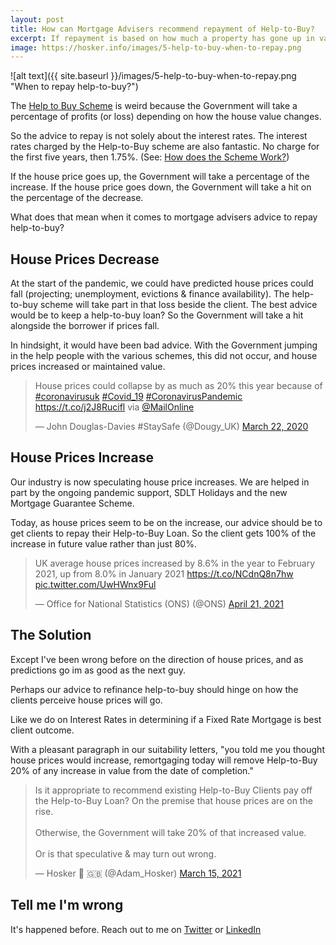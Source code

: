 ```yaml
---
layout: post
title: How can Mortgage Advisers recommend repayment of Help-to-Buy?
excerpt: If repayment is based on how much a property has gone up in value? When can Mortgage Advisers be confident to recomend repayment?
image: https://hosker.info/images/5-help-to-buy-when-to-repay.png
---
```



![alt text]({{ site.baseurl }}/images/5-help-to-buy-when-to-repay.png "When to repay help-to-buy?")

The [Help to Buy Scheme] is weird because the Government will take a percentage of profits (or loss) depending on how the house value changes.

So the advice to repay is not solely about the interest rates. The interest rates charged by the Help-to-Buy scheme are also fantastic. No charge for the first five years, then 1.75%. (See: [How does the Scheme Work?])

If the house price goes up, the Government will take a percentage of the increase. If the house price goes down, the Government will take a hit on the percentage of the decrease.

What does that mean when it comes to mortgage advisers advice to repay help-to-buy?

## House Prices Decrease
At the start of the pandemic, we could have predicted house prices could fall (projecting; unemployment, evictions & finance availability). The help-to-buy scheme will take part in that loss beside the client. The best advice would be to keep a help-to-buy loan? So the Government will take a hit alongside the borrower if prices fall.

In hindsight, it would have been bad advice. With the Government jumping in the help people with the various schemes, this did not occur, and house prices increased or maintained value.

<blockquote class="twitter-tweet"><p lang="en" dir="ltr">House prices could collapse by as much as 20% this year because of <a href="https://twitter.com/hashtag/coronavirusuk?src=hash&amp;ref_src=twsrc%5Etfw">#coronavirusuk</a> <a href="https://twitter.com/hashtag/Covid_19?src=hash&amp;ref_src=twsrc%5Etfw">#Covid_19</a> <a href="https://twitter.com/hashtag/CoronavirusPandemic?src=hash&amp;ref_src=twsrc%5Etfw">#CoronavirusPandemic</a> <a href="https://t.co/j2J8Rucifl">https://t.co/j2J8Rucifl</a> via <a href="https://twitter.com/MailOnline?ref_src=twsrc%5Etfw">@MailOnline</a></p>&mdash; John Douglas-Davies #StaySafe (@Dougy_UK) <a href="https://twitter.com/Dougy_UK/status/1241642889131823104?ref_src=twsrc%5Etfw">March 22, 2020</a></blockquote> <script async src="https://platform.twitter.com/widgets.js" charset="utf-8"></script>

## House Prices Increase
Our industry is now speculating house price increases. We are helped in part by the ongoing pandemic support, SDLT Holidays and the new Mortgage Guarantee Scheme.

Today, as house prices seem to be on the increase, our advice should be to get clients to repay their Help-to-Buy Loan. So the client gets 100% of the increase in future value rather than just 80%.

<blockquote class="twitter-tweet"><p lang="en" dir="ltr">UK average house prices increased by 8.6% in the year to February 2021, up from 8.0% in January 2021 <a href="https://t.co/NCdnQ8n7hw">https://t.co/NCdnQ8n7hw</a> <a href="https://t.co/UwHWnx9Ful">pic.twitter.com/UwHWnx9Ful</a></p>&mdash; Office for National Statistics (ONS) (@ONS) <a href="https://twitter.com/ONS/status/1384786781577654274?ref_src=twsrc%5Etfw">April 21, 2021</a></blockquote> <script async src="https://platform.twitter.com/widgets.js" charset="utf-8"></script>

## The Solution
Except I've been wrong before on the direction of house prices, and as predictions go im as good as the next guy.

Perhaps our advice to refinance help-to-buy should hinge on how the clients perceive house prices will go.

Like we do on Interest Rates in determining if a Fixed Rate Mortgage is best client outcome.

With a pleasant paragraph in our suitability letters, "you told me you thought house prices would increase, remortgaging today will remove Help-to-Buy 20% of any increase in value from the date of completion."

<blockquote class="twitter-tweet"><p lang="en" dir="ltr">Is it appropriate to recommend existing Help-to-Buy Clients pay off the Help-to-Buy Loan? On the premise that house prices are on the rise.<br><br>Otherwise, the Government will take 20% of that increased value.<br><br>Or is that speculative &amp; may turn out wrong.</p>&mdash; Hosker 🏴󠁧󠁢󠁥󠁮󠁧󠁿 🇬🇧 (@Adam_Hosker) <a href="https://twitter.com/Adam_Hosker/status/1371456858062475268?ref_src=twsrc%5Etfw">March 15, 2021</a></blockquote> <script async src="https://platform.twitter.com/widgets.js" charset="utf-8"></script>

## Tell me I'm wrong

It's happened before. Reach out to me on [Twitter] or [LinkedIn]

[Help to Buy Scheme]: https://www.helptobuy.gov.uk/
[How does the Scheme Work?]: https://www.helptobuy.gov.uk/equity-loan/equity-loans/
[Twitter]: https://twitter.com/Adam_Hosker/status/1384868227638075393
[LinkedIn]: https://www.linkedin.com/posts/ahosker_how-can-mortgage-advisers-recommend-repayment-activity-6790633908049371137-0b7O
